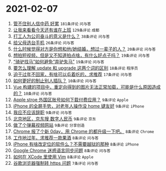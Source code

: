 # 2021-02-07

1. [管不住别人信中药 好累](https://www.v2ex.com/t/751935) `181条评论` `问与答`
1. [让我来看看今天还有谁在上班](https://www.v2ex.com/t/751953) `129条评论` `成都`
1. [打工人为公司奋斗的意义是什么？](https://www.v2ex.com/t/751957) `38条评论` `问与答`
1. [给父母选台手机](https://www.v2ex.com/t/751938) `26条评论` `问与答`
1. [什么时候觉得对方是你想和他/她结婚，想过一辈子的人？](https://www.v2ex.com/t/751940) `20条评论` `问与答`
1. [想拍短视频，但是又不知道拍点啥，有什么好点子吗？](https://www.v2ex.com/t/751948) `19条评论` `问与答`
1. [“骑驴找马”如何避免“弃驴失马”](https://www.v2ex.com/t/751934) `19条评论` `问与答`
1. [要怎么理解 update 和 upgrade 这两个词的区别](https://www.v2ex.com/t/751983) `18条评论` `程序员`
1. [迫于过年不回家，有啥可以屯着吃的，求推荐](https://www.v2ex.com/t/751968) `17条评论` `问与答`
1. [如何更好的制止别人插队？](https://www.v2ex.com/t/751992) `10条评论` `问与答`
1. [Vue 构建的项目中，重定向得到的图片无法正常加载，可能是什么原因造成的？](https://www.v2ex.com/t/751937) `10条评论` `问与答`
1. [Apple stroe 外国区账号如何下载付费应用？](https://www.v2ex.com/t/751969) `9条评论` `Apple`
1. [iPhone 的全屏手势，对老年人操作没 home 键友好](https://www.v2ex.com/t/751966) `9条评论` `iPhone`
1. [我应不应该辞职](https://www.v2ex.com/t/751964) `9条评论` `问与答`
1. [北京地区，京东搜 数字人民币](https://www.v2ex.com/t/751959) `9条评论` `京东`
1. [做了个弹幕视频网站](https://www.v2ex.com/t/751944) `9条评论` `分享创造`
1. [Chrome 报了个新 0day，用 Chrome 的都升级一下吧。](https://www.v2ex.com/t/751962) `8条评论` `Chrome`
1. [工作地过年，求推荐一款果酒](https://www.v2ex.com/t/751958) `8条评论` `问与答`
1. [iPhone 有啥改定位的软件么？不需要越狱的那种](https://www.v2ex.com/t/751943) `8条评论` `iPhone`
1. [Google Chrome 迷惑语言同步问题](https://www.v2ex.com/t/751942) `8条评论` `问与答`
1. [如何在 XCode 里使用 Vim](https://www.v2ex.com/t/751936) `8条评论` `Apple`
1. [谷歌浏览器强制转 https 问题](https://www.v2ex.com/t/751961) `7条评论` `问与答`
